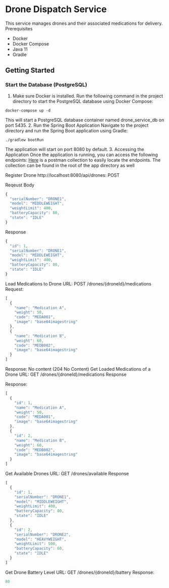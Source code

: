 # Drone Dispatch Service
This service manages drones and their associated medications for delivery.
Prerequisites
* Docker
* Docker Compose
* Java 11
* Gradle

## Getting Started
### Start the Database (PostgreSQL)
1. Make sure Docker is installed. Run the following command in the project directory to start the PostgreSQL database using Docker Compose:
```
docker-compose up -d
```
This will start a PostgreSQL database container named drone_service_db on port 5435.
2. Run the Spring Boot Application
Navigate to the project directory and run the Spring Boot application using Gradle:
```
./gradlew bootRun
```
The application will start on port 8080 by default.
3. Accessing the Application
Once the application is running, you can access the following endpoints:
[Here](https://github.com/Kalunge/drone-dispatch/blob/main/drone_service.postman_collection.json) is a postman collection to easily locate the endpoints. The collection can be found in the root of the app directory as well

Register Drone
http://localhost:8080/api/drones: POST 

Reqeust Body
```js
{
  "serialNumber": "DRONE1",
  "model": "MIDDLEWEIGHT",
  "weightLimit": 400,
  "batteryCapacity": 80,
  "state": "IDLE"
}

```

Response

```js
{
  "id": 1,
  "serialNumber": "DRONE1",
  "model": "MIDDLEWEIGHT",
  "weightLimit": 400,
  "batteryCapacity": 80,
  "state": "IDLE"
}

```
Load Medications to Drone
URL: POST /drones/{droneId}/medications
Request:
```js
[
  {
    "name": "Medication A",
    "weight": 50,
    "code": "MEDA001",
    "image": "base64imagestring"
  },
  {
    "name": "Medication B",
    "weight": 60,
    "code": "MEDB002",
    "image": "base64imagestring"
  }
]

```
Response: No content (204 No Content)
Get Loaded Medications of a Drone
URL: GET /drones/{droneId}/medications
Response

Response:
```js
[
  {
    "id": 1,
    "name": "Medication A",
    "weight": 50,
    "code": "MEDA001",
    "image": "base64imagestring"
  },
  {
    "id": 2,
    "name": "Medication B",
    "weight": 60,
    "code": "MEDB002",
    "image": "base64imagestring"
  }
]

```


Get Available Drones
URL: GET /drones/available
Response

```js
[
  {
    "id": 1,
    "serialNumber": "DRONE1",
    "model": "MIDDLEWEIGHT",
    "weightLimit": 400,
    "batteryCapacity": 80,
    "state": "IDLE"
  },
  {
    "id": 2,
    "serialNumber": "DRONE2",
    "model": "HEAVYWEIGHT",
    "weightLimit": 500,
    "batteryCapacity": 60,
    "state": "IDLE"
  }
]

```

Get Drone Battery Level
URL: GET /drones/{droneId}/battery
Response:
```js
80
```